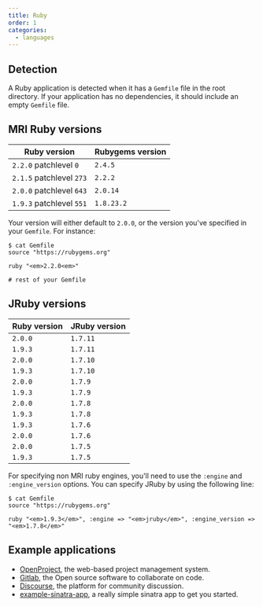 ```yaml
---
title: Ruby
order: 1
categories:
  - languages
---
```


## Detection

A Ruby application is detected when it has a `Gemfile` file in the root directory. If your application has no dependencies, it should include an empty `Gemfile` file.

## MRI Ruby versions

Ruby version | Rubygems version
--- | ---
`2.2.0` patchlevel `0` | `2.4.5`
`2.1.5` patchlevel `273` | `2.2.2`
`2.0.0` patchlevel `643` | `2.0.14`
`1.9.3` patchlevel `551` | `1.8.23.2`

Your version will either default to `2.0.0`, or the version you've specified in your `Gemfile`. For instance:

``` command-line
$ cat Gemfile
source "https://rubygems.org"

ruby "<em>2.2.0<em>"

# rest of your Gemfile
```

## JRuby versions

Ruby version | JRuby version
--- | ---
`2.0.0` | `1.7.11`
`1.9.3` | `1.7.11`
`2.0.0` | `1.7.10`
`1.9.3` | `1.7.10`
`2.0.0` | `1.7.9`
`1.9.3` | `1.7.9`
`2.0.0` | `1.7.8`
`1.9.3` | `1.7.8`
`1.9.3` | `1.7.6`
`2.0.0` | `1.7.6`
`2.0.0` | `1.7.5`
`1.9.3` | `1.7.5`

For specifying non MRI ruby engines, you'll need to use the `:engine` and `:engine_version` options. You can specify JRuby by using the following line:

``` command-line
$ cat Gemfile
source "https://rubygems.org"

ruby "<em>1.9.3</em>", :engine => "<em>jruby</em>", :engine_version => "<em>1.7.8</em>"
```

## Example applications

* [OpenProject](https://packager.io/gh/opf/openproject), the web-based project management system.
* [Gitlab](https://packager.io/gh/gitlabhq/gitlabhq), the Open source software to collaborate on code.
* [Discourse](https://packager.io/gh/pkgr/discourse), the platform for community discussion.
* [example-sinatra-app](https://packager.io/gh/pkgr/example-sinatra-app), a really simple sinatra app to get you started.
